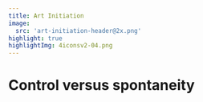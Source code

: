 ```yaml
---
title: Art Initiation
image:
  src: 'art-initiation-header@2x.png'
highlight: true
highlightImg: 4iconsv2-04.png
---
```


# Control versus spontaneity

